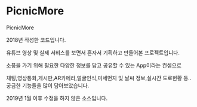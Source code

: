 # PicnicMore
PicnicMore

2018년 작성한 코드입니다.

유튜브 영상 및 실제 서비스를 보면서 혼자서 기획하고 만들어본 프로젝트입니다.

소풍을 가기 위해 필요한 다양한 정보를 담고 공유할 수 있는 App이라는 컨셉으로

채팅,영상통화,게시판,AR카메라,얼굴인식,미세먼지 및 날씨 정보,실시간 도로현황 등.. 궁금한 기능들을 많이 담아보았습니다.

2019년 1월 이후 수정을 하지 않은 소스입니다.
